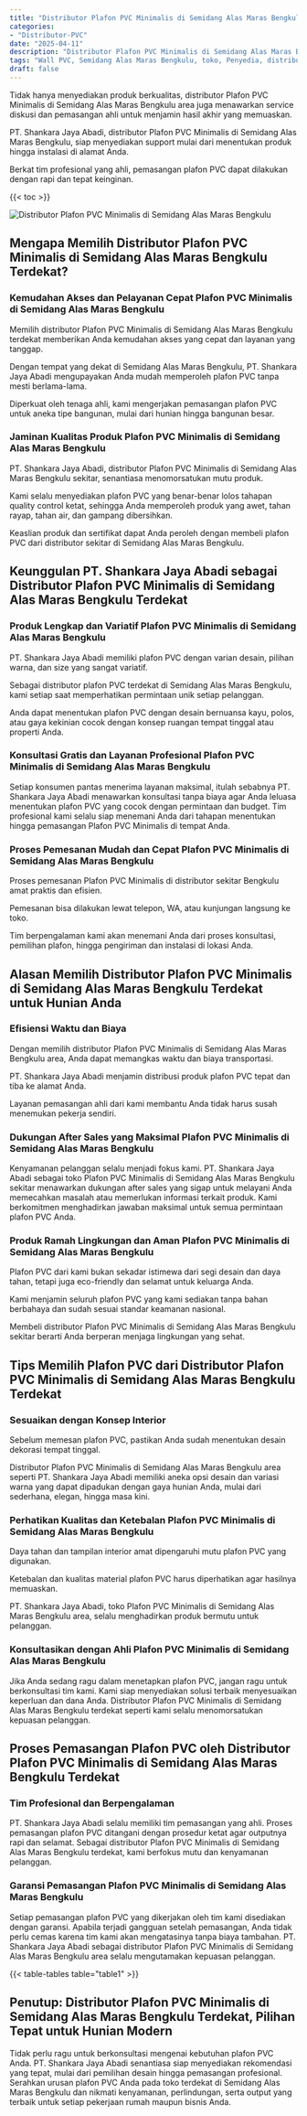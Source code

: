 ```yaml
---
title: "Distributor Plafon PVC Minimalis di Semidang Alas Maras Bengkulu"
categories: 
- "Distributor-PVC"
date: "2025-04-11"
description: "Distributor Plafon PVC Minimalis di Semidang Alas Maras Bengkulu untuk tempat tinggal, perkantoran, dan gerai. Produk unggulan, variasi motif, variasi warna elegan, dengan jasa penempatan oleh teknisi ahli dan garansi resmi!|Jasa penjualan Plafon PVC Minimalis di Semidang Alas Maras Bengkulu bagi keperluan hunian, office, atau ritel, beserta panel unggulan dan penempatan oleh teknisi berpengalaman serta kepastian resmi.|Alternatif Plafon PVC Minimalis di Semidang Alas Maras Bengkulu yang andal untuk rumah, kantor, dan toko, bersama material unggulan dan instalasi dikerjakan oleh teknisi ahli serta kepastian resmi.|Penjualan Plafon PVC Minimalis di Semidang Alas Maras Bengkulu bagi rumah, perkantoran, dan gerai, dengan produk berkualitas dan instalasi oleh teknisi profesional, dilengkapi dengan garansi resmi.}"
tags: "Wall PVC, Semidang Alas Maras Bengkulu, toko, Penyedia, distributor"
draft: false
---
```


Tidak hanya menyediakan produk berkualitas, distributor Plafon PVC Minimalis di Semidang Alas Maras Bengkulu area juga menawarkan service diskusi dan pemasangan ahli untuk menjamin hasil akhir yang memuaskan.

PT. Shankara Jaya Abadi, distributor Plafon PVC Minimalis di Semidang Alas Maras Bengkulu, siap menyediakan support mulai dari menentukan produk hingga instalasi di alamat Anda.

Berkat tim profesional yang ahli, pemasangan plafon PVC dapat dilakukan dengan rapi dan tepat keinginan.

{{< toc >}}

![Distributor Plafon PVC Minimalis di Semidang Alas Maras Bengkulu](/images/Distributor-PVC/Distributor-Plafon-PVC-Minimalis-di-Semidang-Alas-Maras-Bengkulu.png)


## Mengapa Memilih Distributor Plafon PVC Minimalis di Semidang Alas Maras Bengkulu Terdekat?

### Kemudahan Akses dan Pelayanan Cepat Plafon PVC Minimalis di Semidang Alas Maras Bengkulu

Memilih distributor Plafon PVC Minimalis di Semidang Alas Maras Bengkulu terdekat memberikan Anda kemudahan akses yang cepat dan layanan yang tanggap.

Dengan tempat yang dekat di Semidang Alas Maras Bengkulu, PT. Shankara Jaya Abadi mengupayakan Anda mudah memperoleh plafon PVC tanpa mesti berlama-lama.

Diperkuat oleh tenaga ahli, kami mengerjakan pemasangan plafon PVC untuk aneka tipe bangunan, mulai dari hunian hingga bangunan besar.

### Jaminan Kualitas Produk Plafon PVC Minimalis di Semidang Alas Maras Bengkulu

PT. Shankara Jaya Abadi, distributor Plafon PVC Minimalis di Semidang Alas Maras Bengkulu sekitar, senantiasa menomorsatukan mutu produk.

Kami selalu menyediakan plafon PVC yang benar-benar lolos tahapan quality control ketat, sehingga Anda memperoleh produk yang awet, tahan rayap, tahan air, dan gampang dibersihkan.

Keaslian produk dan sertifikat dapat Anda peroleh dengan membeli plafon PVC dari distributor sekitar di Semidang Alas Maras Bengkulu.

## Keunggulan PT. Shankara Jaya Abadi sebagai Distributor Plafon PVC Minimalis di Semidang Alas Maras Bengkulu Terdekat

### Produk Lengkap dan Variatif Plafon PVC Minimalis di Semidang Alas Maras Bengkulu

PT. Shankara Jaya Abadi memiliki plafon PVC dengan varian desain, pilihan warna, dan size yang sangat variatif.

Sebagai distributor plafon PVC terdekat di Semidang Alas Maras Bengkulu, kami setiap saat memperhatikan permintaan unik setiap pelanggan.

Anda dapat menentukan plafon PVC dengan desain bernuansa kayu, polos, atau gaya kekinian cocok dengan konsep ruangan tempat tinggal atau properti Anda.

### Konsultasi Gratis dan Layanan Profesional Plafon PVC Minimalis di Semidang Alas Maras Bengkulu

Setiap konsumen pantas menerima layanan maksimal, itulah sebabnya PT. Shankara Jaya Abadi menawarkan konsultasi tanpa biaya agar Anda leluasa menentukan plafon PVC yang cocok dengan permintaan dan budget. Tim profesional kami selalu siap menemani Anda dari tahapan menentukan hingga pemasangan Plafon PVC Minimalis di tempat Anda.

### Proses Pemesanan Mudah dan Cepat Plafon PVC Minimalis di Semidang Alas Maras Bengkulu

Proses pemesanan Plafon PVC Minimalis di distributor sekitar Bengkulu amat praktis dan efisien.

Pemesanan bisa dilakukan lewat telepon, WA, atau kunjungan langsung ke toko.

Tim berpengalaman kami akan menemani Anda dari proses konsultasi, pemilihan plafon, hingga pengiriman dan instalasi di lokasi Anda.

## Alasan Memilih Distributor Plafon PVC Minimalis di Semidang Alas Maras Bengkulu Terdekat untuk Hunian Anda

### Efisiensi Waktu dan Biaya

Dengan memilih distributor Plafon PVC Minimalis di Semidang Alas Maras Bengkulu area, Anda dapat memangkas waktu dan biaya transportasi.

PT. Shankara Jaya Abadi menjamin distribusi produk plafon PVC tepat dan tiba ke alamat Anda.

Layanan pemasangan ahli dari kami membantu Anda tidak harus susah menemukan pekerja sendiri.

### Dukungan After Sales yang Maksimal Plafon PVC Minimalis di Semidang Alas Maras Bengkulu

Kenyamanan pelanggan selalu menjadi fokus kami. PT. Shankara Jaya Abadi sebagai toko Plafon PVC Minimalis di Semidang Alas Maras Bengkulu sekitar menawarkan dukungan after sales yang sigap untuk melayani Anda memecahkan masalah atau memerlukan informasi terkait produk. Kami berkomitmen menghadirkan jawaban maksimal untuk semua permintaan plafon PVC Anda.

### Produk Ramah Lingkungan dan Aman Plafon PVC Minimalis di Semidang Alas Maras Bengkulu

Plafon PVC dari kami bukan sekadar istimewa dari segi desain dan daya tahan, tetapi juga eco-friendly dan selamat untuk keluarga Anda.

Kami menjamin seluruh plafon PVC yang kami sediakan tanpa bahan berbahaya dan sudah sesuai standar keamanan nasional.

Membeli distributor Plafon PVC Minimalis di Semidang Alas Maras Bengkulu sekitar berarti Anda berperan menjaga lingkungan yang sehat.

## Tips Memilih Plafon PVC dari Distributor Plafon PVC Minimalis di Semidang Alas Maras Bengkulu Terdekat

### Sesuaikan dengan Konsep Interior

Sebelum memesan plafon PVC, pastikan Anda sudah menentukan desain dekorasi tempat tinggal.

Distributor Plafon PVC Minimalis di Semidang Alas Maras Bengkulu area seperti PT. Shankara Jaya Abadi memiliki aneka opsi desain dan variasi warna yang dapat dipadukan dengan gaya hunian Anda, mulai dari sederhana, elegan, hingga masa kini.

### Perhatikan Kualitas dan Ketebalan Plafon PVC Minimalis di Semidang Alas Maras Bengkulu

Daya tahan dan tampilan interior amat dipengaruhi mutu plafon PVC yang digunakan.

Ketebalan dan kualitas material plafon PVC harus diperhatikan agar hasilnya memuaskan.

PT. Shankara Jaya Abadi, toko Plafon PVC Minimalis di Semidang Alas Maras Bengkulu area, selalu menghadirkan produk bermutu untuk pelanggan.

### Konsultasikan dengan Ahli Plafon PVC Minimalis di Semidang Alas Maras Bengkulu

Jika Anda sedang ragu dalam menetapkan plafon PVC, jangan ragu untuk berkonsultasi tim kami. Kami siap menyediakan solusi terbaik menyesuaikan keperluan dan dana Anda. Distributor Plafon PVC Minimalis di Semidang Alas Maras Bengkulu terdekat seperti kami selalu menomorsatukan kepuasan pelanggan.

## Proses Pemasangan Plafon PVC oleh Distributor Plafon PVC Minimalis di Semidang Alas Maras Bengkulu Terdekat

### Tim Profesional dan Berpengalaman

PT. Shankara Jaya Abadi selalu memiliki tim pemasangan yang ahli. Proses pemasangan plafon PVC ditangani dengan prosedur ketat agar outputnya rapi dan selamat. Sebagai distributor Plafon PVC Minimalis di Semidang Alas Maras Bengkulu terdekat, kami berfokus mutu dan kenyamanan pelanggan.

### Garansi Pemasangan Plafon PVC Minimalis di Semidang Alas Maras Bengkulu

Setiap pemasangan plafon PVC yang dikerjakan oleh tim kami disediakan dengan garansi. Apabila terjadi gangguan setelah pemasangan, Anda tidak perlu cemas karena tim kami akan mengatasinya tanpa biaya tambahan. PT. Shankara Jaya Abadi sebagai distributor Plafon PVC Minimalis di Semidang Alas Maras Bengkulu area selalu mengutamakan kepuasan pelanggan.

{{< table-tables table="table1" >}}

## Penutup: Distributor Plafon PVC Minimalis di Semidang Alas Maras Bengkulu Terdekat, Pilihan Tepat untuk Hunian Modern

Tidak perlu ragu untuk berkonsultasi mengenai kebutuhan plafon PVC Anda. PT. Shankara Jaya Abadi senantiasa siap menyediakan rekomendasi yang tepat, mulai dari pemilihan desain hingga pemasangan profesional. Serahkan urusan plafon PVC Anda pada toko terdekat di Semidang Alas Maras Bengkulu dan nikmati kenyamanan, perlindungan, serta output yang terbaik untuk setiap pekerjaan rumah maupun bisnis Anda.